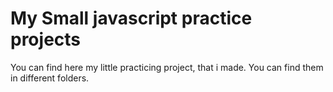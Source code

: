 # My Small javascript practice projects

You can find here my little practicing  project, that i made. You can find them in different folders.
